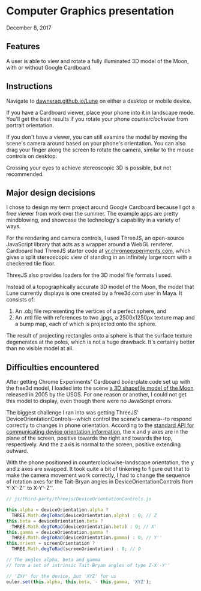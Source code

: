 # Computer Graphics presentation

December 8, 2017

## Features

A user is able to view and rotate a fully illuminated 3D model of the Moon, with or without Google Cardboard.

## Instructions

Navigate to [dawneraq.github.io/Lune](https://dawneraq.github.io/Lune/) on either a desktop or mobile device.

If you have a Cardboard viewer, place your phone into it in landscape mode. You'll get the best results if you rotate your phone *counterclockwise* from portrait orientation.

If you don't have a viewer, you can still examine the model by moving the scene's camera around based on your phone's orientation. You can also drag your finger along the screen to rotate the camera, similar to the mouse controls on desktop.

Crossing your eyes to achieve stereoscopic 3D is possible, but not recommended.

## Major design decisions

I chose to design my term project around Google Cardboard because I got a free viewer from work over the summer. The example apps are pretty mindblowing, and showcase the technology's capability in a variety of ways.

For the rendering and camera controls, I used ThreeJS, an open-source JavaScript library that acts as a wrapper around a WebGL renderer. Cardboard had ThreeJS starter code at [vr.chromeexperiments.com](https://vr.chromeexperiments.com/), which gives a split stereoscopic view of standing in an infinitely large room with a checkered tile floor.

ThreeJS also provides loaders for the 3D model file formats I used.

Instead of a topographically accurate 3D model of the Moon, the model that Lune currently displays is one created by a free3d.com user in Maya. It consists of:

1. An .obj file representing the vertices of a perfect sphere, and
1. An .mtl file with references to two .jpgs, a 2500x1250px texture map and a bump map, each of which is projected onto the sphere.

The result of projecting rectangles onto a sphere is that the surface texture degenerates at the poles, which is not a huge drawback. It's certainly better than no visible model at all.

## Difficulties encountered

After getting Chrome Experiments' Cardboard boilerplate code set up with the free3d model, I loaded into the scene [a 3D shapefile model of the Moon](https://pubs.usgs.gov/of/2006/1367/derived/) released in 2005 by the USGS. For one reason or another, I could not get this model to display, even though there were no JavaScript errors.

The biggest challenge I ran into was getting ThreeJS' DeviceOrientationControls--which control the scene's camera--to respond correctly to changes in phone orientation. According to the [standard API for communicating device orientation information](https://developers.google.com/web/fundamentals/native-hardware/device-orientation/), the x and y axes are in the plane of the screen, positive towards the right and towards the top, respectively. And the z axis is normal to the screen, positive extending outward.

With the phone positioned in counterclockwise-landscape orientation, the y and z axes are swapped. It took quite a bit of tinkering to figure out that to make the camera movement work correctly, I had to change the sequence of rotation axes for the Tait-Bryan angles in DeviceOrientationControls from Y-X'-Z'' to X-Y'-Z''.

```javascript
// js/third-party/threejs/DeviceOrientationControls.js

this.alpha = deviceOrientation.alpha ?
  THREE.Math.degToRad(deviceOrientation.alpha) : 0; // Z
this.beta = deviceOrientation.beta ?
  THREE.Math.degToRad(deviceOrientation.beta) : 0; // X'
this.gamma = deviceOrientation.gamma ?
  THREE.Math.degToRad(deviceOrientation.gamma) : 0; // Y''
this.orient = screenOrientation ?
  THREE.Math.degToRad(screenOrientation) : 0; // O

// The angles alpha, beta and gamma
// form a set of intrinsic Tait-Bryan angles of type Z-X'-Y''

// 'ZXY' for the device, but 'XYZ' for us
euler.set(this.alpha, this.beta, - this.gamma, 'XYZ');
```